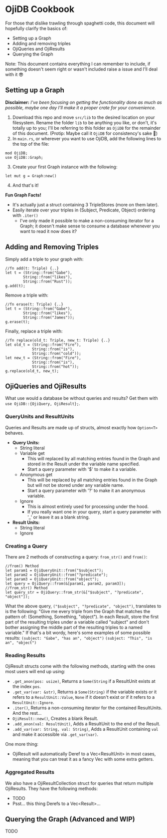 
# OjiDB Cookbook
For those that dislike trawling through spaghetti code, this document will hopefully clarify the basics of:
- Setting up a Graph
- Adding and removing triples
- OjiQueries and OjiResults
- Querying the Graph

Note: This document contains everything I can remember to include, if something doesn't seem right or wasn't included raise a issue and I'll deal with it :sunglasses:
## Setting up a Graph
**Disclaimer:** *I've been focusing on getting the functionality done as much as possible, maybe one day I'll make it a proper crate for your convenience.*
1) Download this repo and move `src/lib` to the desired location on your filesystem. Rename the folder `lib` to be anything you like, or don't, it's totally up to you; I'll be referring to this folder as `OjiDB` for the remainder of this document.
(Protip: Maybe call it `OjiDB` for consistency's sake :eyes:)
2) In `main.rs`, or wherever you want to use OjiDB, add the following lines to the top of the file: 
```
mod OjiDB;
use OjiDB::Graph;
```
3) Create your first Graph  instance with the following:
```
let mut g = Graph:new()
```
4) And that's it!

**Fun Graph Facts!**
- It's actually just a struct containing 3 TripleStores (more on them later).
- Easily iterate over your triples in (Subject, Predicate, Object) ordering with `.iter()`
  - I've only made it possible to make a non-consuming iterator for a Graph; it doesn't make sense to consume a database whenever you want to read it now does it?
## Adding and Removing Triples
Simply add a triple to your graph with:
```
//fn add(t: Triple) {..}
let t = (String::from("Gabe"),
        String::from("likes"),
        String::from("Rust"));
g.add(t);
```
Remove a triple with:
```
//fn erase(t: Triple) {..}
let t = (String::from("Gabe"),
        String::from("likes"),
        String::from("James"));
g.erase(t);
```
Finally, replace a triple with:
```
//fn replace(old_t: Triple, new_t: Triple) {..}
let old_t = (String::from("Fire"),
            String::from("is"),
            String::from("cold"));
let new_t = (String::from("Fire"),
            String::from("is"),
            String::from("hot"));
g.replace(old_t, new_t);
```
## OjiQueries and OjiResults
What use would a database be without queries and results? Get them with `use OjiDB::{OjiQuery, OjiResult};`.
### QueryUnits and ResultUnits
Queries and Results are made up of structs, almost exactly how `Option<T>` behaves.
- **Query Units:**
  - String literal
  - Variable get
    - This will replaced by all matching entries found in the Graph and stored in the Result under the variable name specified.
    - Start a query parameter with '$' to make it a variable.
  - Anonymous get
    - This will be replaced by all matching entries found in the Graph but will not be stored under any variable name.
    - Start a query parameter with '?' to make it an anonymous variable.
  - Ignore
    - This is almost entirely used for processing under the hood.
    - If you really want one in your query, start a query parameter with '_' or leave it as a blank string.
- **Result Units:**
  - String literal
  - Ignore

### Creating a Query
There are 2 methods of constructing a query: `from_str()` and `from()`:
```
//from() Method
let param1 = OjiQueryUnit::from("$subject");
let param2 = OjiQueryUnit::from("?predicate");
let param3 = OjiQueryUnit::from("object");
let query = OjiQuery::from(&[param1, param2, param3]);
//from_str() Method
let query_str = OjiQuery::from_str(&["$subject", "?predicate", "object"]);
```
What the above query, `("$subject", "?predicate", "object")`, translates to is the following: "Give me every triple from the Graph that matches the pattern of: (Something, Something, "object"). In each Result, store the first part of the resulting triples under a variable called "subject" and don't bother assigning the middle part of the resulting triples to a named variable."
If that's a bit wordy, here's some examples of some possible results:
`(subject: "Gabe", "has an", "object")`
`(subject: "This", "is an", "object")`
### Reading Results
OjiResult structs come with the following methods, starting with the ones most users will end up using:
- `.get_anon(pos: usize)`, Returns a `Some(String` if a ResultUnit exists at the index `pos`.
- `.get_var(var: &str)`, Returns a `Some(String)` if the variable exists or it refers to a `ResultUnit::Value`, `None` if it doesn't exist or if it refers to a `ResultUnit::Ignore`.
- `.iter()`, Returns a non-consuming iterator for the contained ResultUnits.
And the rest...
- `OjiResult::new()`, Creates a blank Result.
- `.add_anon(val: ResultUnit)`, Adds a ResultUnit to the end of the Result.
- `.add_var(var: String, val: String)`, Adds a ResultUnit containing `val` and make it accessible via `.get_var(var)`.

One more thing:
- OjiResult will automatically Deref to a Vec\<ResultUnit\> in most cases, meaning that you can treat it as a fancy Vec with some extra getters.
### Aggregated Results
We also have a OjiResultCollection struct for queries that return multiple OjiResults. They have the following methods:
- TODO
- Psst... this thing Derefs to a Vec\<Result\>...

## Querying the Graph (Advanced and WIP)
TODO
